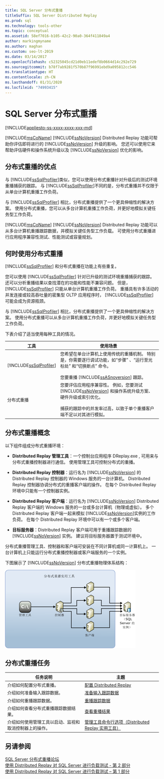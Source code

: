 ```yaml
---
title: SQL Server 分布式重播
titleSuffix: SQL Server Distributed Replay
ms.prod: sql
ms.technology: tools-other
ms.topic: conceptual
ms.assetid: 58ef7016-b105-42c2-90a0-364f411849a4
author: markingmyname
ms.author: maghan
ms.custom: seo-lt-2019
ms.date: 03/14/2017
ms.openlocfilehash: c52325045cd21d0eb11edef8b0664d14c292e729
ms.sourcegitcommit: b78f7ab9281f570b87f96991ebd9a095812cc546
ms.translationtype: HT
ms.contentlocale: zh-CN
ms.lasthandoff: 01/31/2020
ms.locfileid: "74993415"
---
```

# <a name="sql-server-distributed-replay"></a>SQL Server 分布式重播

[!INCLUDE[appliesto-ss-xxxx-xxxx-xxx-md](../../includes/appliesto-ss-xxxx-xxxx-xxx-md.md)]

[!INCLUDE[msCoName](../../includes/msconame-md.md)] [!INCLUDE[ssNoVersion](../../includes/ssnoversion-md.md)] Distributed Replay 功能可帮助你评估即将进行的 [!INCLUDE[ssNoVersion](../../includes/ssnoversion-md.md)] 升级的影响。 您还可以使用它来帮助评估硬件和操作系统升级以及 [!INCLUDE[ssNoVersion](../../includes/ssnoversion-md.md)] 优化的影响。  
  
## <a name="benefits-of-distributed-replay"></a>分布式重播的优点  
 与 [!INCLUDE[ssSqlProfiler](../../includes/sssqlprofiler-md.md)]类似，您可以使用分布式重播针对升级后的测试环境重播捕获的跟踪。 与 [!INCLUDE[ssSqlProfiler](../../includes/sssqlprofiler-md.md)]不同的是，分布式重播并不仅限于从单台计算机重播工作负荷。  
  
 与 [!INCLUDE[ssSqlProfiler](../../includes/sssqlprofiler-md.md)] 相比，分布式重播提供了一个更具伸缩性的解决方案。 使用分布式重播，您可以从多台计算机重播工作负荷，并更好地模拟关键任务型工作负荷。  
  
 [!INCLUDE[msCoName](../../includes/msconame-md.md)] [!INCLUDE[ssNoVersion](../../includes/ssnoversion-md.md)] Distributed Replay 功能可以从多台计算机重播跟踪数据，并模拟关键任务型工作负载。 可使用分布式重播进行应用程序兼容性测试、性能测试或容量规划。  
  
## <a name="when-to-use-distributed-replay"></a>何时使用分布式重播  
 [!INCLUDE[ssSqlProfiler](../../includes/sssqlprofiler-md.md)] 和分布式重播在功能上有些重复。  
  
 您可以使用 [!INCLUDE[ssSqlProfiler](../../includes/sssqlprofiler-md.md)] 针对已升级的测试环境重播捕获的跟踪。 还可以分析重播结果以查找潜在的功能和性能不兼容问题。 但是， [!INCLUDE[ssSqlProfiler](../../includes/sssqlprofiler-md.md)] 只能从单台计算机重播工作负荷。 重播具有许多活动的并发连接或较高吞吐量的密集型 OLTP 应用程序时， [!INCLUDE[ssSqlProfiler](../../includes/sssqlprofiler-md.md)] 可能会成为资源瓶颈。  
  
 与 [!INCLUDE[ssSqlProfiler](../../includes/sssqlprofiler-md.md)] 相比，分布式重播提供了一个更具伸缩性的解决方案。 使用分布式重播可以从多台计算机重播工作负荷，并更好地模拟关键任务型工作负荷。  
  
 下表介绍了适当使用每种工具的情况。  
  
|工具|使用场景|  
|----------|---------------|  
|[!INCLUDE[ssSqlProfiler](../../includes/sssqlprofiler-md.md)]|您希望在单台计算机上使用传统的重播机制。 特别是，你需要逐行调试功能，如“步骤”  、“运行至光标处”  和“切换断点”  命令。<br /><br /> 您要重播 [!INCLUDE[ssASnoversion](../../includes/ssasnoversion-md.md)] 跟踪。|  
|分布式重播|您要评估应用程序兼容性。 例如，您要测试 [!INCLUDE[ssNoVersion](../../includes/ssnoversion-md.md)] 和操作系统升级方案、硬件升级或索引优化。<br /><br /> 捕获的跟踪中的并发率过高，以致于单个重播客户端不足以对其进行模拟。|  
  
## <a name="distributed-replay-concepts"></a>分布式重播概念  
 以下组件组成分布式重播环境：  
  
-   **Distributed Replay 管理工具**：一个控制台应用程序 DReplay.exe  , 可用来与分布式重播控制器进行通信。 使用管理工具可控制分布式的重播。  
  
-   **Distributed Replay 控制器**：运行名为 [!INCLUDE[ssNoVersion](../../includes/ssnoversion-md.md)] 的 Distributed Replay 控制器的 Windows 服务的一台计算机。 Distributed Replay 控制器协调分布式的重播客户端的操作。 在每个 Distributed Replay 环境中只能有一个控制器实例。  
  
-   **Distributed Replay 客户端**：运行名为 [!INCLUDE[ssNoVersion](../../includes/ssnoversion-md.md)] Distributed Replay 客户端的 Windows 服务的一台或多台计算机（物理或虚拟）。 多个 Distributed Replay 客户端一起来模拟 [!INCLUDE[ssNoVersion](../../includes/ssnoversion-md.md)]实例的工作负荷。 在每个 Distributed Replay 环境中可以有一个或多个客户端。  
  
-   **目标服务器**：Distributed Replay 客户端可用于重播跟踪数据的 [!INCLUDE[ssNoVersion](../../includes/ssnoversion-md.md)] 实例。 建议将目标服务器置于测试环境中。  
  
 分布式重播管理工具、控制器和客户端可安装在不同计算机或同一计算机上。 一台计算机上只能运行分布式重播控制器或客户端服务的一个实例。  
  
 下图展示了 [!INCLUDE[ssNoVersion](../../includes/ssnoversion-md.md)] 分布式重播物理体系结构：  
  
 ![Distributed Replay 体系结构](../../tools/distributed-replay/media/distributedreplayarch.gif "Distributed Replay 体系结构")  
  
## <a name="distributed-replay-tasks"></a>分布式重播任务  
  
|任务说明|主题|  
|----------------------|-----------|  
|介绍如何配置分布式重播。|[配置 Distributed Replay](../../tools/distributed-replay/configure-distributed-replay.md)|  
|介绍如何准备输入跟踪数据。|[准备输入跟踪数据](../../tools/distributed-replay/prepare-the-input-trace-data.md)|  
|介绍如何重播跟踪数据。|[重播跟踪数据](../../tools/distributed-replay/replay-trace-data.md)|  
|介绍如何查看分布式重播跟踪数据结果。|[查看重播结果](../../tools/distributed-replay/review-the-replay-results.md)|  
|介绍如何使用管理工具以启动、监视和取消控制器上的操作。|[管理工具命令行选项（Distributed Replay 实用工具）](../../tools/distributed-replay/administration-tool-command-line-options-distributed-replay-utility.md)|  
  
## <a name="see-also"></a>另请参阅  
 [SQL Server 分布式重播论坛](https://social.technet.microsoft.com/Forums/sl/sqldru/)   
 [使用 Distributed Replay 对 SQL Server 进行负载测试 - 第 2 部分](https://blogs.msdn.com/b/mspfe/archive/2012/11/14/using-distributed-replay-to-load-test-your-sql-server-part-2.aspx)   
 [使用 Distributed Replay 对 SQL Server 进行负载测试 – 第 1 部分](https://blogs.msdn.com/b/mspfe/archive/2012/11/08/using-distributed-replay-to-load-test-your-sql-server-part-1.aspx)  
  
  

